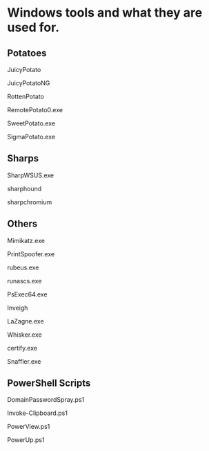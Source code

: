 # Windows tools and what they are used for.

## Potatoes

JuicyPotato

JuicyPotatoNG

RottenPotato

RemotePotato0.exe

SweetPotato.exe

SigmaPotato.exe

## Sharps

SharpWSUS.exe

sharphound

sharpchromium


## Others

Mimikatz.exe

PrintSpoofer.exe

rubeus.exe

runascs.exe

PsExec64.exe

Inveigh

LaZagne.exe

Whisker.exe

certify.exe

Snaffler.exe

## PowerShell Scripts

DomainPasswordSpray.ps1

Invoke-Clipboard.ps1

PowerView.ps1

PowerUp.ps1

